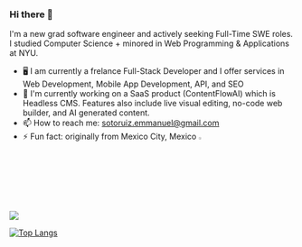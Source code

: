 ### Hi there 👋

I'm a new grad software engineer and actively seeking Full-Time SWE roles. I studied Computer Science + minored in Web Programming & Applications at NYU.

- 🖥️ I am currently a frelance Full-Stack Developer and I offer services in Web Development, Mobile App Development, API, and SEO
- 🔭 I'm currently working on a SaaS product (ContentFlowAI) which is Headless CMS. Features also include live visual editing, no-code web builder, and AI generated content.
- 📫 How to reach me: sotoruiz.emmanuel@gmail.com
- ⚡ Fun fact: originally from Mexico City, Mexico <img width="3%" src="https://raw.githubusercontent.com/csmoore/country-flag-icons/master/country-flags-4x3-png/mx.png" />

<a href="https://github.com/mannysotoruiz/github-readme-stats">
  <img align="center" src="https://github-readme-stats.vercel.app/api?username=mannysotoruiz&show_icons=true&hide=stars" />
</a>

[![Top Langs](https://github-readme-stats.vercel.app/api/top-langs/?username=mannysotoruiz&layout=compact)](https://github.com/anuraghazra/github-readme-stats)
